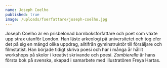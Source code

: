 ```yaml
---
name: Joseph Coelho
published: true
image: /uploads/foerfattare/joseph-coelho.jpg
---
```

Joseph Coelho är en prisbelönad barnboksförfattare och poet som växte upp strax utanför London. Han läste arkeologi på universitetet och tog efer det på sig en mängd olika uppdrag, alltifrån gyminstruktör till försäljare och filmstatist. Han började tidigt skriva poesi och har i många år hållit workshops på skolor i kreativt skrivande och poesi. _Zombierella_ är hans första bok på svenska, skapad i samarbete med illustratören Freya Hartas.
